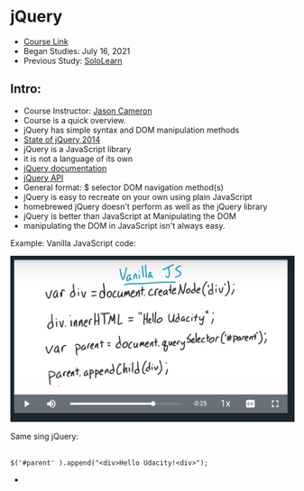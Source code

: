 # jQuery 
* [Course Link](#)
* Began Studies: July 16, 2021
* Previous Study:  [SoloLearn](#)


## Intro:
* Course Instructor:  [Jason Cameron](https://github.com/cameronwp)
* Course is a quick overview. 
* jQuery has simple syntax and DOM manipulation methods 
* [State of jQuery 2014](http://blog.jquery.com/2014/01/13/the-state-of-jquery-2014/)
* jQuery is a JavaScript library 
* it is not a language of its own 
* [jQuery documentation](#)
* [jQuery API](#)
* General format: $ selector DOM navigation method(s)
* jQuery is easy to recreate on your own using plain JavaScript 
* homebrewed jQuery doesn't perform as well as the jQuery library 
* jQuery is better than JavaScript at Manipulating the DOM
* manipulating the DOM in JavaScript isn't always easy.

Example:
Vanilla JavaScript code:

![JavaScript example](https://github.com/EO4wellness/leary-leerie/blob/master/jQuery/images/VanillaJavaScriptExample.jpg)

Same sing jQuery: 

```

$('#parent' ).append("<div>Hello Udacity!<div>");
```
*

